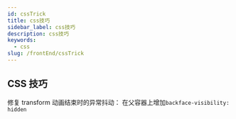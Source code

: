 ```yaml
---
id: cssTrick
title: css技巧
sidebar_label: css技巧
description: css技巧
keywords:
  - css
slug: /frontEnd/cssTrick
---
```


## CSS 技巧

修复 transform 动画结束时的异常抖动： 在父容器上增加`backface-visibility: hidden`
